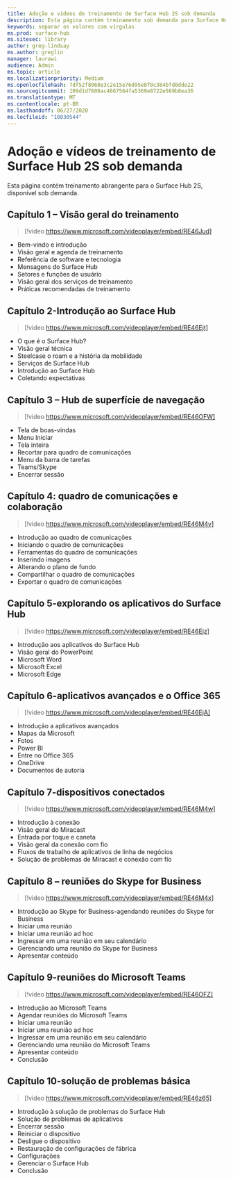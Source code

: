 ```yaml
---
title: Adoção e vídeos de treinamento de Surface Hub 2S sob demanda
description: Esta página contém treinamento sob demanda para Surface Hub 2S.
keywords: separar os valores com vírgulas
ms.prod: surface-hub
ms.sitesec: library
author: greg-lindsay
ms.author: greglin
manager: laurawi
audience: Admin
ms.topic: article
ms.localizationpriority: Medium
ms.openlocfilehash: 7df52f8968e3c2e15e76d95e8f0c384bfd0dde22
ms.sourcegitcommit: 109d1d7608ac4667564fa5369e8722e569b8ea36
ms.translationtype: MT
ms.contentlocale: pt-BR
ms.lasthandoff: 06/27/2020
ms.locfileid: "10830544"
---
```

# Adoção e vídeos de treinamento de Surface Hub 2S sob demanda

Esta página contém treinamento abrangente para o Surface Hub 2S, disponível sob demanda.

## Capítulo 1 – Visão geral do treinamento

> [!video https://www.microsoft.com/videoplayer/embed/RE46Jud] 

- Bem-vindo e introdução
- Visão geral e agenda de treinamento
- Referência de software e tecnologia
- Mensagens do Surface Hub
- Setores e funções de usuário
- Visão geral dos serviços de treinamento
- Práticas recomendadas de treinamento

## Capítulo 2-Introdução ao Surface Hub

> [!video https://www.microsoft.com/videoplayer/embed/RE46Ejt] 

- O que é o Surface Hub?
- Visão geral técnica
- Steelcase o roam e a história da mobilidade
- Serviços de Surface Hub
- Introdução ao Surface Hub
- Coletando expectativas

## Capítulo 3 – Hub de superfície de navegação

> [!video https://www.microsoft.com/videoplayer/embed/RE46OFW] 

- Tela de boas-vindas
- Menu Iniciar
- Tela inteira
- Recortar para quadro de comunicações
- Menu da barra de tarefas
- Teams/Skype
- Encerrar sessão

## Capítulo 4: quadro de comunicações e colaboração

> [!video https://www.microsoft.com/videoplayer/embed/RE46M4v] 

- Introdução ao quadro de comunicações
- Iniciando o quadro de comunicações
- Ferramentas do quadro de comunicações
- Inserindo imagens
- Alterando o plano de fundo
- Compartilhar o quadro de comunicações
- Exportar o quadro de comunicações 
 
## Capítulo 5-explorando os aplicativos do Surface Hub

> [!video https://www.microsoft.com/videoplayer/embed/RE46Ejz] 

- Introdução aos aplicativos do Surface Hub
- Visão geral do PowerPoint
- Microsoft Word
- Microsoft Excel
- Microsoft Edge

## Capítulo 6-aplicativos avançados e o Office 365

> [!video https://www.microsoft.com/videoplayer/embed/RE46EjA] 

- Introdução a aplicativos avançados
- Mapas da Microsoft
- Fotos
- Power BI
- Entre no Office 365
- OneDrive
- Documentos de autoria

## Capítulo 7-dispositivos conectados

> [!video https://www.microsoft.com/videoplayer/embed/RE46M4w] 

- Introdução à conexão
- Visão geral do Miracast
- Entrada por toque e caneta
- Visão geral da conexão com fio
- Fluxos de trabalho de aplicativos de linha de negócios
- Solução de problemas de Miracast e conexão com fio    
 
## Capítulo 8 – reuniões do Skype for Business

> [!video https://www.microsoft.com/videoplayer/embed/RE46M4x] 

- Introdução ao Skype for Business-agendando reuniões do Skype for Business
- Iniciar uma reunião
- Iniciar uma reunião ad hoc
- Ingressar em uma reunião em seu calendário
- Gerenciando uma reunião do Skype for Business
- Apresentar conteúdo
    
## Capítulo 9-reuniões do Microsoft Teams

> [!video https://www.microsoft.com/videoplayer/embed/RE46OFZ] 

- Introdução ao Microsoft Teams
- Agendar reuniões do Microsoft Teams
- Iniciar uma reunião
- Iniciar uma reunião ad hoc
- Ingressar em uma reunião em seu calendário
- Gerenciando uma reunião do Microsoft Teams
- Apresentar conteúdo
- Conclusão

## Capítulo 10-solução de problemas básica

> [!video https://www.microsoft.com/videoplayer/embed/RE46z65] 

- Introdução à solução de problemas do Surface Hub
- Solução de problemas de aplicativos
- Encerrar sessão
- Reiniciar o dispositivo
- Desligue o dispositivo
- Restauração de configurações de fábrica
- Configurações
- Gerenciar o Surface Hub
- Conclusão
